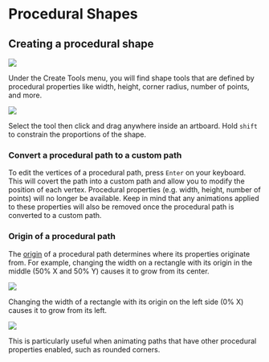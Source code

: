 # Procedural Shapes

## Creating a procedural shape

![](../../.gitbook/assets/create-tools\_b.png)

Under the Create Tools menu, you will find shape tools that are defined by procedural properties like width, height, corner radius, number of points, and more.

![](<../../.gitbook/assets/createing-procedural-shape (1).gif>)

Select the tool then click and drag anywhere inside an artboard. Hold `shift` to constrain the proportions of the shape.

### Convert a procedural path to a custom path

To edit the vertices of a procedural path, press `Enter` on your keyboard. This will covert the path into a custom path and allow you to modify the position of each vertex. Procedural properties (e.g. width, height,  number of points) will no longer be available. Keep in mind that any animations applied to these properties will also be removed once the procedural path is converted to a custom path.

### Origin of a procedural path

The [origin](origin-and-freeze.md) of a procedural path determines where its properties originate from. For example, changing the width on a rectangle with its origin in the middle (50% X and 50% Y) causes it to grow from its center.

![](../../.gitbook/assets/procedural\_center.gif)

Changing the width of a rectangle with its origin on the left side (0% X) causes it to grow from its left.

![](../../.gitbook/assets/procedural\_left.gif)

This is particularly useful when animating paths that have other procedural properties enabled, such as rounded corners.

